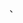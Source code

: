 <!DOCTYPE html>
 <head>
	 <title>Untitled</title>
	 <meta charset="UTF-8"/>
	 <link rel="stylesheet" href="" type="text/css"/>
 </head>
	 <body>
	 <script>
//今日の日付データを変数hidukeに格納 var hiduke=new Date();  //年・月・日・曜日を取得する var year = hiduke.getFullYear(); var month = hiduke.getMonth()+1; var week = hiduke.getDay(); var day = hiduke.getDate(); var yobi= new Array("日","月","火","水","木","金","土"); document.write("西暦"+year+"年"+month+"月"+day+"日 "+yobi[week]+"曜日"); </script>
	<p>、</p>
	 </body>
 </html>
